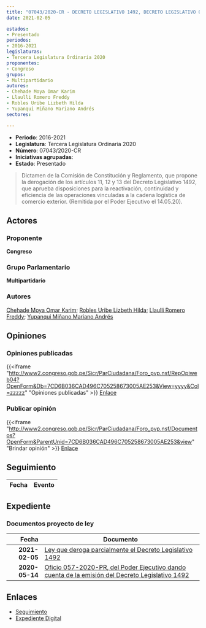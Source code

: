 ```yaml
---
title: "07043/2020-CR - DECRETO LEGISLATIVO 1492, DECRETO LEGISLATIVO QUE APRUEBA DISPOSICIONES PARA LA REACTIVACIÓN, CONTINUIDAD Y EFICIENCIA DE LAS OPERACIONES VINCULADAS A LA CADENA LOGÍSTICA DE COMERCIO EXTERIOR"
date: 2021-02-05

estados:
- Presentado
periodos:
- 2016-2021
legislaturas:
- Tercera Legislatura Ordinaria 2020
proponentes:
- Congreso
grupos:
- Multipartidario
autores:
- Chehade Moya Omar Karim
- Llaulli Romero Freddy
- Robles Uribe Lizbeth Hilda
- Yupanqui Miñano Mariano Andrés
sectores:

---
```

- **Periodo**: 2016-2021
- **Legislatura**: Tercera Legislatura Ordinaria 2020
- **Número**: 07043/2020-CR
- **Iniciativas agrupadas**: 
- **Estado**: Presentado

> Dictamen de la Comisión de Constitución y Reglamento, que propone la derogación de los artículos 11, 12 y 13 del Decreto Legislativo 1492, que aprueba disposiciones para la reactivación, continuidad y eficiencia de las operaciones vinculadas a la cadena logística de comercio exterior. (Remitida por el Poder Ejecutivo el 14.05.20).


## Actores

### Proponente

**Congreso**

### Grupo Parlamentario

**Multipartidario**

### Autores

[Chehade Moya Omar Karim](mailto:mailto:ochehade@congreso.gob.pe); [Robles Uribe Lizbeth Hilda](mailto:mailto:lroblesu@congreso.gob.pe); [Llaulli Romero Freddy](mailto:mailto:fllaulli@congreso.gob.pe); [Yupanqui Miñano Mariano Andrés](mailto:mailto:myupanqui@congreso.gob.pe)

## Opiniones

### Opiniones publicadas

{{<iframe "http://www2.congreso.gob.pe/Sicr/ParCiudadana/Foro_pvp.nsf/RepOpiweb04?OpenForm&Db=7CD6B036CAD496C705258673005AE253&View=yyyy&Col=zzzzz" "Opiniones publicadas" >}}
[Enlace](http://www2.congreso.gob.pe/Sicr/ParCiudadana/Foro_pvp.nsf/RepOpiweb04?OpenForm&Db=7CD6B036CAD496C705258673005AE253&View=yyyy&Col=zzzzz)

### Publicar opinión

{{<iframe "http://www2.congreso.gob.pe/Sicr/ParCiudadana/Foro_pvp.nsf/Documentos?OpenForm&ParentUnid=7CD6B036CAD496C705258673005AE253&view" "Brindar opinión" >}}
[Enlace](http://www2.congreso.gob.pe/Sicr/ParCiudadana/Foro_pvp.nsf/Documentos?OpenForm&ParentUnid=7CD6B036CAD496C705258673005AE253&view)


## Seguimiento

| Fecha | Evento |
|------:|--------|


## Expediente

### Documentos proyecto de ley

| Fecha | Documento |
|------:|-----------|
| **2021-02-05** | [Ley que deroga parcialmente el Decreto Legislativo 1492](https://leyes.congreso.gob.pe/Documentos/2016_2021/Proyectos_de_Ley_y_de_Resoluciones_Legislativas/PL07043-20210205.pdf) |
| **2020-05-14** | [Oficio 057-2020-PR, del Poder Ejecutivo dando cuenta de la emisión del Decreto Legislativo 1492](http://www.leyes.congreso.gob.pe/Documentos/2016_2021/Decretos/Legislativos/2020/DL-1492-2020.pdf) |

## Enlaces

- [Seguimiento](http://www2.congreso.gob.pe/Sicr/TraDocEstProc/CLProLey2016.nsf/f7fff46988ca05b1052578e100829cc7/64bb1717488e8ed205258673005ea413?OpenDocument)
- [Expediente Digital](http://www2.congreso.gob.pe/Sicr/TraDocEstProc/Expvirt_2011.nsf/visbusqptramdoc1621/07043?opendocument)

